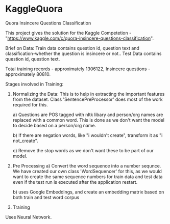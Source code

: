 # KaggleQuora
Quora Insincere Questions Classification

This project gives the solution for the Kaggle Competetion - "https://www.kaggle.com/c/quora-insincere-questions-classification".

Brief on Data: 
Train data contains question id, question text and classification-whether the question is insincere or not..
Test Data contains question id, question text.

Total training records - approximately 1306122, 
Insincere questions - approximately 80810.
              

Stages involved in Training:
1. Normalizing the Data:
   This is to help in extracting the important features from the dataset.
   Class 'SentencePreProcessor' does most of the work required for this.
   
   a) Questions are POS tagged with nltk libary and person/org names are replaced with a common word.
   This is done as we don't want the model to decide based on a person/org name.
   
   b) If there are negation words, like "i wouldn't create", transform it as "i not_create".
   
   c) Remove the stop words as we don't want these to be part of our model.
   
2) Pre Processing
   a) Convert the word sequence into a number sequnce. 
   We have created our own class 'WordSequencer' for this, as we would want to create the same sequence numbers for train data and test data even if the 
   test run is executed after the application restart.
   
   b) uses Google Embeddings, and create an embedding matrix based on both train and test word corpus
   
   
   
3) Training

Uses Neural Network.
